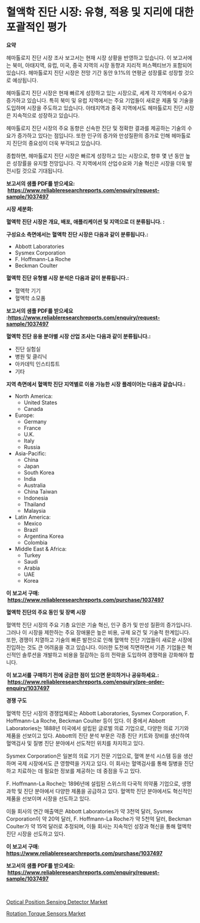 <p><h1>혈액학 진단 시장: 유형, 적용 및 지리에 대한 포괄적인 평가</h1></p><p><strong>요약</strong></p>
<p><p>헤마톨로지 진단 시장 조사 보고서는 현재 시장 상황을 반영하고 있습니다. 이 보고서에는 북미, 아태지역, 유럽, 미국, 중국 지역의 시장 동향과 지리적 퍼스펙티브가 포함되어 있습니다. 헤마톨로지 진단 시장은 전망 기간 동안 9.1%의 연평균 성장률로 성장할 것으로 예상됩니다.</p><p>헤마톨로지 진단 시장은 현재 빠르게 성장하고 있는 시장으로, 세계 각 지역에서 수요가 증가하고 있습니다. 특히 북미 및 유럽 지역에서는 주요 기업들이 새로운 제품 및 기술을 도입하며 시장을 주도하고 있습니다. 아태지역과 중국 지역에서도 헤마톨로지 진단 시장은 지속적으로 성장하고 있습니다.</p><p>헤마톨로지 진단 시장의 주요 동향은 신속한 진단 및 정확한 결과를 제공하는 기술의 수요가 증가하고 있다는 점입니다. 또한 인구의 증가와 만성질환의 증가로 인해 헤마톨로지 진단의 중요성이 더욱 부각되고 있습니다.</p><p>종합하면, 헤마톨로지 진단 시장은 빠르게 성장하고 있는 시장으로, 향후 몇 년 동안 높은 성장률을 유지할 전망입니다. 각 지역에서의 산업수요와 기술 혁신은 시장을 더욱 발전시킬 것으로 기대됩니다.</p></p>
<p><strong>보고서의 샘플 PDF를 받으세요: &nbsp;<a href="https://www.reliableresearchreports.com/enquiry/request-sample/1037497">https://www.reliableresearchreports.com/enquiry/request-sample/1037497</a></strong></p>
<p><strong>시장 세분화:</strong></p>
<p><strong> 혈액학 진단 시장은 개요, 배포, 애플리케이션 및 지역으로 더 분류됩니다. :</strong></p>
<p><strong>구성요소 측면에서는 혈액학 진단 시장은 다음과 같이 분류됩니다.:</strong></p>
<p><ul><li>Abbott Laboratories</li><li>Sysmex Corporation</li><li>F. Hoffmann-La Roche</li><li>Beckman Coulter</li></ul></p>
<p><strong> 혈액학 진단 유형별 시장 분석은 다음과 같이 분류됩니다.:</strong></p>
<p><ul><li>혈액학 기기</li><li>혈액학 소모품</li></ul></p>
<p><strong>보고서의 샘플 PDF를 받으세요 :<a href="https://www.reliableresearchreports.com/enquiry/request-sample/1037497">https://www.reliableresearchreports.com/enquiry/request-sample/1037497</a></strong></p>
<p><strong> 혈액학 진단 응용 분야별 시장 산업 조사는 다음과 같이 분류됩니다.:</strong></p>
<p><ul><li>진단 실험실</li><li>병원 및 클리닉</li><li>아카데믹 인스티튜트</li><li>기타</li></ul></p>
<p><strong>지역 측면에서 혈액학 진단 지역별로 이용 가능한 시장 플레이어는 다음과 같습니다.:</strong></p>
<p><ul>
    <li>
        North America:
        <ul>
            <li>United States</li>
            <li>Canada</li>
        </ul>
    </li>
    <li>
        Europe:
        <ul>
            <li>Germany</li>
            <li>France</li>
            <li>U.K.</li>
            <li>Italy</li>
            <li>Russia</li>
        </ul>
    </li>
    <li>
        Asia-Pacific:
        <ul>
            <li>China</li>
            <li>Japan</li>
            <li>South Korea</li>
            <li>India</li>
            <li>Australia</li>
            <li>China Taiwan</li>
            <li>Indonesia</li>
            <li>Thailand</li>
            <li>Malaysia</li>
        </ul>
    </li>
    <li>
        Latin America:
        <ul>
            <li>Mexico</li>
            <li>Brazil</li>
            <li>Argentina Korea</li>
            <li>Colombia</li>
        </ul>
    </li>
    <li>
        Middle East & Africa:
        <ul>
            <li>Turkey</li>
            <li>Saudi</li>
            <li>Arabia</li>
            <li>UAE</li>
            <li>Korea</li>
        </ul>
    </li>
    </ul></p>
<p><strong>이 보고서 구매: &nbsp;<a href="https://www.reliableresearchreports.com/purchase/1037497">https://www.reliableresearchreports.com/purchase/1037497</a></strong></p>
<p><strong>혈액학 진단의 주요 동인 및 장벽 시장</strong></p>
<p><p>혈액학 진단 시장의 주요 기총 요인은 기술 혁신, 인구 증가 및 만성 질환의 증가입니다. 그러나 이 시장을 제한하는 주요 장애물은 높은 비용, 규제 요건 및 기술적 한계입니다. 또한, 경쟁이 치열하고 기술의 빠른 발전으로 인해 혈액학 진단 기업들이 새로운 시장에 진입하는 것도 큰 어려움을 겪고 있습니다. 이러한 도전에 직면하면서 기존 기업들은 혁신적인 솔루션을 개발하고 비용을 절감하는 등의 전략을 도입하여 경쟁력을 강화해야 합니다.</p></p>
<p><strong>이 보고서를 구매하기 전에 궁금한 점이 있으면 문의하거나 공유하세요.: &nbsp;<a href="https://www.reliableresearchreports.com/enquiry/pre-order-enquiry/1037497">https://www.reliableresearchreports.com/enquiry/pre-order-enquiry/1037497</a></strong></p>
<p><strong>경쟁 구도</strong></p>
<p><p>혈액학 진단 시장의 경쟁업체로는 Abbott Laboratories, Sysmex Corporation, F. Hoffmann-La Roche, Beckman Coulter 등이 있다. 이 중에서 Abbott Laboratories는 1888년 미국에서 설립된 글로벌 의료 기업으로, 다양한 의료 기기와 제품을 선보이고 있다. Abbott의 진단 분석 부문은 각종 진단 키트와 장비를 생산하여 혈액검사 및 질병 진단 분야에서 선도적인 위치를 차지하고 있다.</p><p>Sysmex Corporation은 일본의 의료 기기 전문 기업으로, 혈액 분석 시스템 등을 생산하며 국제 시장에서도 큰 영향력을 가지고 있다. 이 회사는 혈액검사를 통해 질병을 진단하고 치료하는 데 필요한 정보를 제공하는 데 중점을 두고 있다.</p><p>F. Hoffmann-La Roche는 1896년에 설립된 스위스의 다국적 의약품 기업으로, 생명 과학 및 진단 분야에서 다양한 제품을 공급하고 있다. 혈액학 진단 분야에서도 혁신적인 제품을 선보이며 시장을 선도하고 있다.</p><p>이들 회사의 연간 매출액은 Abbott Laboratories가 약 3천억 달러, Sysmex Corporation이 약 20억 달러, F. Hoffmann-La Roche가 약 5천억 달러, Beckman Coulter가 약 15억 달러로 추정되며, 이들 회사는 지속적인 성장과 혁신을 통해 혈액학 진단 시장을 선도하고 있다.</p></p>
<p><strong>이 보고서 구매: &nbsp; <a href="https://www.reliableresearchreports.com/purchase/1037497">https://www.reliableresearchreports.com/purchase/1037497</a></strong></p>
<p><strong>보고서의 샘플 PDF를 받으세요: &nbsp;<a href="https://www.reliableresearchreports.com/enquiry/request-sample/1037497">https://www.reliableresearchreports.com/enquiry/request-sample/1037497</a></strong><strong></strong></p>
<p>&nbsp;</p>
<p><p><a href="https://github.com/pgtimber/Market-Research-Report-List-2/blob/main/optical-position-sensing-detector-market.md">Optical Position Sensing Detector Market</a></p><p><a href="https://github.com/lataunyatinikmelvin59ilbd0dv/Market-Research-Report-List-1/blob/main/rotation-torque-sensors-market.md">Rotation Torque Sensors Market</a></p></p>